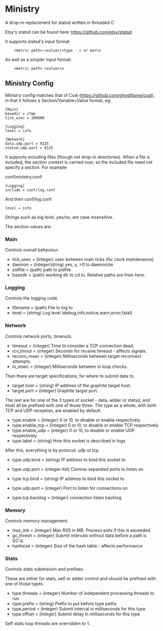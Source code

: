 # Ministry
A drop-in replacement for statsd written in threaded C

Etsy's statsd can be found here:  https://github.com/etsy/statsd

It supports statsd's input format:
```
	<metric path>:<value>|<type - c or ms>\n
```
As well as a simpler input format:
```
	<metric path> <value>\n
```

## Ministry Config

Ministry config matches that of Coal (https://github.com/ghostflame/coal), in
that it follows a Section/Variable=Value format, eg:

```
[Main]
basedir = /tmp
tick_usec = 200000

[Logging]
level = info

[Network]
data.udp.port = 9125
statsd.udp.port = 8125
```

It supports including files (though not drop-in directories).  When a file
is included, the section context is carried over, so the included file need
not specify a section.  For example:

conf/ministry.conf:

```
[Logging]
include = conf/log.conf
```

And then conf/log.conf
```
level = info
```

Strings such as log level, yes/no, are case insensitive.


The section values are:

### Main
Controls overall behaviour.

- tick_usec = (integer) usec between main ticks (for clock maintenance).
- daemon    = (integer/string) yes, y, >0 to daemonize
- pidfile   = (path) path to pidfile
- basedir   = (path) working dir to cd to.  Relative paths are from here.


### Logging
Controls the logging code.

- filename  = (path) File to log to
- level     = (string) Log level (debug,info,notice,warn,error,fatal)


### Network
Controls network ports, timeouts.

- timeout     = (integer) Time to consider a TCP connection dead.
- rcv_tmout   = (integer) Seconds for receive timeout - affects signals.
- reconn_msec = (integer) Milliseconds between target reconnect attempts.
- io_msec     = (integer) Milliseconds between io loop checks.

Then there are target specifications, for where to submit data to.

- target.host  = (string) IP address of the graphite target host.
- target.port  = (integer) Graphite target port.

The rest are for one of the 3 types of socket - data, adder or statsd, and
must all be prefixed with one of those three.  The type as a whole, with
both TCP and UDP reception, are enabled by default.

- type.enable      = (integer) 0 or !0, to disable or enable respectively
- type.enable_tcp  = (integer) 0 or !0, to disable or enable TCP respectively
- type.enable_udp  = (integer) 0 or !0, to disable or enable UDP respectively
- type.label       = (string) How this socket is described in logs

After this, everything is by protocol, udp or tcp.

- type.udp.bind    = (string) IP address to bind this socket to
- type.udp.port    = (integer-list) Comma-separated ports to listen on

- type.tcp.bind    = (string) IP address to bind this socket to
- type.udp.port    = (integer) Port to listen for connections on
- type.tcp.backlog = (integer) connection listen backlog.



### Memory
Controls memory management.

- max_mb     = (integer) Max RSS in MB.  Process exits if this is exceeded.
- gc_thresh  = (integer) Submit intervals without data before a path is GC'd.
- hashsize    = (integer) Size of the hash table - affects performance


### Stats
Controls stats submission and prefixes.

These are either for stats, self or adder control and should be prefixed with
one of those types.

- type.threads = (integer) Number of independent processing threads to run
- type.prefix  = (string) Prefix to put before type paths
- type.period  = (integer) Submit interval in milliseconds for this type
- type.offset  = (integer) Submit delay in milliseconds for this type

Self stats loop threads are overridden to 1.

